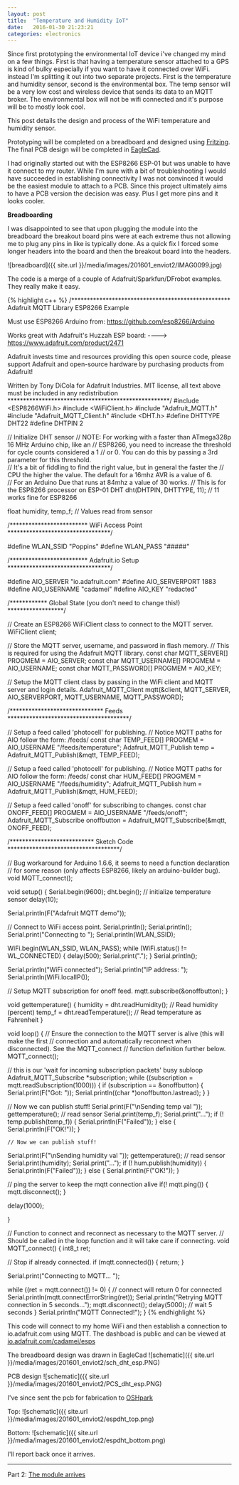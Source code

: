 ```yaml
---
layout: post
title:  "Temperature and Humidity IoT"
date:   2016-01-30 21:23:21
categories: electronics
---
```

Since first prototyping the environmental IoT device i've changed my mind on a
few things. First is that having a temperature sensor attached to a GPS is
kind of bulky especially if you want to have it connected over WiFi. instead
I'm splitting it out into two separate projects. First is the temperature and
humidity sensor, second is the environmental box. The temp sensor will be a very
low cost and wireless device that sends its data to an MQTT broker. The
environmental box will not be wifi connected and it's purpose will be to mostly
look cool.

This post details the design and process of the WiFi temperature and humidity
sensor.

Prototyping will be completed on a breadboard and designed using
[Fritzing](http://fritzing.org/). The final PCB design will be completed in
[EagleCad](http://www.cadsoftusa.com/).

I had originally started out with the ESP8266 ESP-01 but was unable to have it
connect to my router. While I'm sure with a bit of troubleshooting I would have
succeeded in establishing connectivity I was not convinced it would be the
easiest module to attach to a PCB. Since this project ultimately aims to have
a PCB version the decision was easy. Plus I get more pins and it looks cooler.

**Breadboarding**

I was disappointed to see that upon plugging the module into the breadboard
the breakout board pins were at each extreme thus not allowing me to plug
any pins in like is typically done. As a quick fix I forced some longer headers
into the board and then the breakout board into the headers.

![breadboard]({{ site.url }}/media/images/201601_enviot2/IMAG0099.jpg)

The code is a merge of a couple of Adafruit/Sparkfun/DFrobot examples. They
really make it easy.

{% highlight c++ %}
/***************************************************
  Adafruit MQTT Library ESP8266 Example

  Must use ESP8266 Arduino from:
    https://github.com/esp8266/Arduino

  Works great with Adafruit's Huzzah ESP board:
  ----> https://www.adafruit.com/product/2471

  Adafruit invests time and resources providing this open source code,
  please support Adafruit and open-source hardware by purchasing
  products from Adafruit!

  Written by Tony DiCola for Adafruit Industries.
  MIT license, all text above must be included in any redistribution
 ****************************************************/
#include <ESP8266WiFi.h>
#include <WiFiClient.h>
#include "Adafruit_MQTT.h"
#include "Adafruit_MQTT_Client.h"
#include <DHT.h>
#define DHTTYPE DHT22
#define DHTPIN  2

// Initialize DHT sensor
// NOTE: For working with a faster than ATmega328p 16 MHz Arduino chip, like an
// ESP8266, you need to increase the threshold for cycle counts considered a 1
// or 0. You can do this by passing a 3rd parameter for this threshold.  
// It's a bit of fiddling to find the right value, but in general the faster the
// CPU the higher the value.  The default for a 16mhz AVR is a value of 6.  
// For an Arduino Due that runs at 84mhz a value of 30 works.
// This is for the ESP8266 processor on ESP-01
DHT dht(DHTPIN, DHTTYPE, 11); // 11 works fine for ESP8266

float humidity, temp_f;  // Values read from sensor

/************************* WiFi Access Point *********************************/

#define WLAN_SSID       "Poppins"
#define WLAN_PASS       "#####"

/************************* Adafruit.io Setup *********************************/

#define AIO_SERVER      "io.adafruit.com"
#define AIO_SERVERPORT  1883
#define AIO_USERNAME    "cadamei"
#define AIO_KEY         "redacted"

/************ Global State (you don't need to change this!) ******************/

// Create an ESP8266 WiFiClient class to connect to the MQTT server.
WiFiClient client;

// Store the MQTT server, username, and password in flash memory.
// This is required for using the Adafruit MQTT library.
const char MQTT_SERVER[] PROGMEM    = AIO_SERVER;
const char MQTT_USERNAME[] PROGMEM  = AIO_USERNAME;
const char MQTT_PASSWORD[] PROGMEM  = AIO_KEY;

// Setup the MQTT client class by passing in the WiFi client and MQTT server and login details.
Adafruit_MQTT_Client mqtt(&client, MQTT_SERVER, AIO_SERVERPORT, MQTT_USERNAME, MQTT_PASSWORD);

/****************************** Feeds ***************************************/

// Setup a feed called 'photocell' for publishing.
// Notice MQTT paths for AIO follow the form: <username>/feeds/<feedname>
const char TEMP_FEED[] PROGMEM = AIO_USERNAME "/feeds/temperature";
Adafruit_MQTT_Publish temp = Adafruit_MQTT_Publish(&mqtt, TEMP_FEED);

// Setup a feed called 'photocell' for publishing.
// Notice MQTT paths for AIO follow the form: <username>/feeds/<feedname>
const char HUM_FEED[] PROGMEM = AIO_USERNAME "/feeds/humidity";
Adafruit_MQTT_Publish hum = Adafruit_MQTT_Publish(&mqtt, HUM_FEED);

// Setup a feed called 'onoff' for subscribing to changes.
const char ONOFF_FEED[] PROGMEM = AIO_USERNAME "/feeds/onoff";
Adafruit_MQTT_Subscribe onoffbutton = Adafruit_MQTT_Subscribe(&mqtt, ONOFF_FEED);

/*************************** Sketch Code ************************************/

// Bug workaround for Arduino 1.6.6, it seems to need a function declaration
// for some reason (only affects ESP8266, likely an arduino-builder bug).
void MQTT_connect();

void setup() {
  Serial.begin(9600);
  dht.begin();           // initialize temperature sensor
  delay(10);

  Serial.println(F("Adafruit MQTT demo"));

  // Connect to WiFi access point.
  Serial.println(); Serial.println();
  Serial.print("Connecting to ");
  Serial.println(WLAN_SSID);

  WiFi.begin(WLAN_SSID, WLAN_PASS);
  while (WiFi.status() != WL_CONNECTED) {
    delay(500);
    Serial.print(".");
  }
  Serial.println();

  Serial.println("WiFi connected");
  Serial.println("IP address: "); Serial.println(WiFi.localIP());

  // Setup MQTT subscription for onoff feed.
  mqtt.subscribe(&onoffbutton);
}

void gettemperature() {
    humidity = dht.readHumidity();          // Read humidity (percent)
    temp_f = dht.readTemperature();     // Read temperature as Fahrenheit
}

void loop() {
  // Ensure the connection to the MQTT server is alive (this will make the first
  // connection and automatically reconnect when disconnected).  See the MQTT_connect
  // function definition further below.
  MQTT_connect();

  // this is our 'wait for incoming subscription packets' busy subloop
  Adafruit_MQTT_Subscribe *subscription;
  while ((subscription = mqtt.readSubscription(1000))) {
    if (subscription == &onoffbutton) {
      Serial.print(F("Got: "));
      Serial.println((char *)onoffbutton.lastread);
    }
  }

  // Now we can publish stuff!
  Serial.print(F("\nSending temp val "));
  gettemperature();       // read sensor
  Serial.print(temp_f);
  Serial.print("...");
  if (! temp.publish(temp_f)) {
    Serial.println(F("Failed"));
  } else {
    Serial.println(F("OK!"));
  }

    // Now we can publish stuff!
  Serial.print(F("\nSending humidity val "));
  gettemperature();       // read sensor
  Serial.print(humidity);
  Serial.print("...");
  if (! hum.publish(humidity)) {
    Serial.println(F("Failed"));
  } else {
    Serial.println(F("OK!"));
  }

  // ping the server to keep the mqtt connection alive
  if(! mqtt.ping()) {
    mqtt.disconnect();
  }

  delay(1000);

}

// Function to connect and reconnect as necessary to the MQTT server.
// Should be called in the loop function and it will take care if connecting.
void MQTT_connect() {
  int8_t ret;

  // Stop if already connected.
  if (mqtt.connected()) {
    return;
  }

  Serial.print("Connecting to MQTT... ");

  while ((ret = mqtt.connect()) != 0) { // connect will return 0 for connected
       Serial.println(mqtt.connectErrorString(ret));
       Serial.println("Retrying MQTT connection in 5 seconds...");
       mqtt.disconnect();
       delay(5000);  // wait 5 seconds
  }
  Serial.println("MQTT Connected!");
}
{% endhighlight %}

This code will connect to my home WiFi and then establish a connection to
io.adafruit.com using MQTT. The dashboad is public and can be viewed at
[io.adafruit.com/cadamei/esps](https://io.adafruit.com/cadamei/esps)

The breadboard design was drawn in EagleCad
![schematic]({{ site.url }}/media/images/201601_enviot2/sch_dht_esp.PNG)

PCB design
![schematic]({{ site.url }}/media/images/201601_enviot2/PCS_dht_esp.PNG)

I've since sent the pcb for fabrication to [OSHpark](https://oshpark.com)

Top:
![schematic]({{ site.url }}/media/images/201601_enviot2/espdht_top.png)

Bottom:
![schematic]({{ site.url }}/media/images/201601_enviot2/espdht_bottom.png)

I'll report back once it arrives.

---

Part 2: [The module arrives](http://cadamei.net/electronics/2016/02/19/enviot2p2.html)

